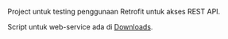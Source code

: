 
Project untuk testing penggunaan Retrofit untuk akses REST API.

Script untuk web-service ada di [Downloads](https://bitbucket.org/heapify/test-rest-api-retrofit/downloads).